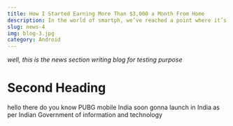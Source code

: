 ```yaml
---
title: How I Started Earning More Than $3,000 a Month From Home
description: In the world of smartph, we’ve reached a point where it’s no longer necessary to spend absurd amounts of money
slug: news-4
img: blog-3.jpg
category: Android
---
```


_well, this is the news section writing blog for testing purpose_

# Second Heading 

hello there do you know PUBG mobile India soon gonna launch in India as per Indian  Government of information and technology